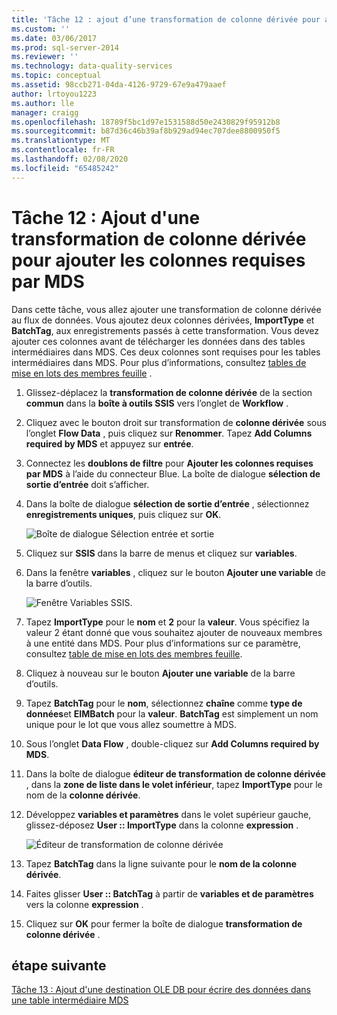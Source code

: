 ```yaml
---
title: 'Tâche 12 : ajout d’une transformation de colonne dérivée pour ajouter des colonnes requises par MDS | Microsoft Docs'
ms.custom: ''
ms.date: 03/06/2017
ms.prod: sql-server-2014
ms.reviewer: ''
ms.technology: data-quality-services
ms.topic: conceptual
ms.assetid: 98ccb271-04da-4126-9729-67e9a479aaef
author: lrtoyou1223
ms.author: lle
manager: craigg
ms.openlocfilehash: 18789f5bc1d97e1531588d50e2430829f95912b8
ms.sourcegitcommit: b87d36c46b39af8b929ad94ec707dee8800950f5
ms.translationtype: MT
ms.contentlocale: fr-FR
ms.lasthandoff: 02/08/2020
ms.locfileid: "65485242"
---
```

# <a name="task-12-adding-derived-column-transform-to-add-columns-required-by-mds"></a>Tâche 12 : Ajout d'une transformation de colonne dérivée pour ajouter les colonnes requises par MDS
  Dans cette tâche, vous allez ajouter une transformation de colonne dérivée au flux de données. Vous ajoutez deux colonnes dérivées, **ImportType** et **BatchTag**, aux enregistrements passés à cette transformation. Vous devez ajouter ces colonnes avant de télécharger les données dans des tables intermédiaires dans MDS. Ces deux colonnes sont requises pour les tables intermédiaires dans MDS. Pour plus d’informations, consultez [tables de mise en lots des membres feuille](../master-data-services/leaf-member-staging-table-master-data-services.md) .  
  
1.  Glissez-déplacez la **transformation de colonne dérivée** de la section **commun** dans la **boîte à outils SSIS** vers l’onglet de **Workflow** .  
  
2.  Cliquez avec le bouton droit sur transformation de **colonne dérivée** sous l’onglet **Flow Data** , puis cliquez sur **Renommer**. Tapez **Add Columns required by MDS** et appuyez sur **entrée**.  
  
3.  Connectez les **doublons de filtre** pour **Ajouter les colonnes requises par MDS** à l’aide du connecteur Blue. La boîte de dialogue **sélection de sortie d’entrée** doit s’afficher.  
  
4.  Dans la boîte de dialogue **sélection de sortie d’entrée** , sélectionnez **enregistrements uniques**, puis cliquez sur **OK**.  
  
     ![Boîte de dialogue Sélection entrée et sortie](../../2014/tutorials/media/et-addingdcttoaddcolumnsrequiredbymds-01.jpg "Boîte de dialogue Sélection entrée et sortie")  
  
5.  Cliquez sur **SSIS** dans la barre de menus et cliquez sur **variables**.  
  
6.  Dans la fenêtre **variables** , cliquez sur le bouton **Ajouter une variable** de la barre d’outils.  
  
     ![Fenêtre Variables SSIS.](../../2014/tutorials/media/et-addingdcttoaddcolumnsrequiredbymds-02.jpg "Fenêtre Variables SSIS.")  
  
7.  Tapez **ImportType** pour le **nom** et **2** pour la **valeur**. Vous spécifiez la valeur 2 étant donné que vous souhaitez ajouter de nouveaux membres à une entité dans MDS. Pour plus d’informations sur ce paramètre, consultez [table de mise en lots des membres feuille](../master-data-services/leaf-member-staging-table-master-data-services.md).  
  
8.  Cliquez à nouveau sur le bouton **Ajouter une variable** de la barre d’outils.  
  
9. Tapez **BatchTag** pour le **nom**, sélectionnez **chaîne** comme **type de données**et **EIMBatch** pour la **valeur**. **BatchTag** est simplement un nom unique pour le lot que vous allez soumettre à MDS.  
  
10. Sous l’onglet **Data Flow** , double-cliquez sur **Add Columns required by MDS**.  
  
11. Dans la boîte de dialogue **éditeur de transformation de colonne dérivée** , dans la **zone de liste dans le volet inférieur**, tapez **ImportType** pour le nom de la **colonne dérivée**.  
  
12. Développez **variables et paramètres** dans le volet supérieur gauche, glissez-déposez **User :: ImportType** dans la colonne **expression** .  
  
     ![Éditeur de transformation de colonne dérivée](../../2014/tutorials/media/et-addingdcttoaddcolumnsrequiredbymds-03.jpg "Éditeur de transformation de colonne dérivée")  
  
13. Tapez **BatchTag** dans la ligne suivante pour le **nom de la colonne dérivée**.  
  
14. Faites glisser **User :: BatchTag** à partir de **variables et de paramètres** vers la colonne **expression** .  
  
15. Cliquez sur **OK** pour fermer la boîte de dialogue **transformation de colonne dérivée** .  
  
## <a name="next-step"></a>étape suivante  
 [Tâche 13 : Ajout d'une destination OLE DB pour écrire des données dans une table intermédiaire MDS](../../2014/tutorials/task-13-adding-ole-db-destination-to-write-data-to-mds-staging-table.md)  
  
  
